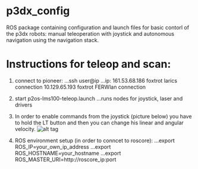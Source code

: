 # p3dx_config
ROS package containing configuration and launch files for basic contorl of the p3dx robots: manual teleoperation with joystick and autonomous navigation using the navigation stack.

# Instructions for teleop and scan:
1. connect to pioneer:
...ssh user@ip
...ip: 161.53.68.186 foxtrot larics connection
	   10.129.65.193 foxtrot FERWlan connection

2. start p2os-lms100-teleop.launch
...runs nodes for joystick, laser and drivers

3. In order to enable commands from the joystick (picture below) you have to hold the LT button and then you can change his linear and 	angular velocity.
	![alt tag](http://i.imgur.com/um8GVHs.jpg)
	
4. ROS environment setup (in order to conncet to roscore):
...export ROS_IP=your_own_ip_address
...export ROS_HOSTNAME=your_hostname
...export ROS_MASTER_URI=http://roscore_ip:port


